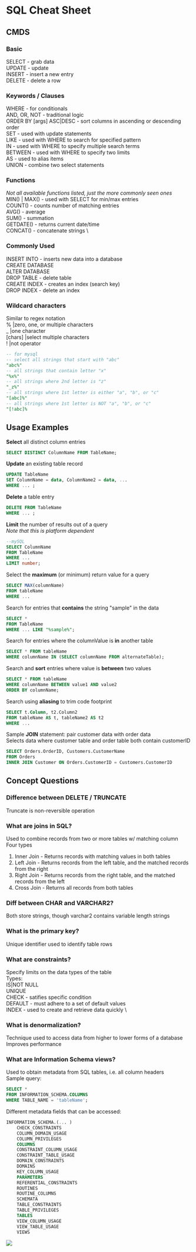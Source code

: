 # SQL Cheat Sheet


## CMDS
### Basic
SELECT		- grab data		\
UPDATE		- update		\
INSERT		- insert a new entry	\
DELETE		- delete a row

### Keywords / Clauses
WHERE				- for conditionals	\
AND, OR, NOT			- traditional logic	\
ORDER BY [args] ASC|DESC	- sort columns in ascending or descending order	\
SET				- used with update statements	\
LIKE				- used with WHERE to search for specified pattern	\
IN				- used with WHERE to specify multiple search terms	\
BETWEEN				- used with WHERE to specify two limits	\
AS				- used to alias items	\
UNION				- combine two select statements

### Functions
*Not all available functions listed, just the more commonly seen ones*	\
MIN() | MAX()			- used with SELECT for min/max entries	\
COUNT()				- counts number of matching entries	\
AVG()				- average	\
SUM()				- summation	\
GETDATE()			- returns current date/time	\
CONCAT()			- concatenate strings	\

### Commonly Used
INSERT INTO		- inserts new data into a database	\
CREATE DATABASE		\
ALTER DATABASE		\
DROP TABLE		- delete table	\
CREATE INDEX		- creates an index (search key) \
DROP INDEX		- delete an index

### Wildcard characters
Similar to regex notation			\
%	 |zero, one, or multiple characters 	\
_	 |one character				\
[chars]  |select multiple characters		\
!	 |not operator
```sql
-- for mysql
-- select all strings that start with "abc"
"abc%" 
-- all strings that contain letter "x"
"%x%"
-- all strings where 2nd letter is "z"
"_z%"
-- all strings where 1st letter is either "a", "b", or "c"
"[abc]%"
-- all strings where 1st letter is NOT "a", "b", or "c"
"[!abc]%
```

## Usage Examples
**Select** all distinct column entries
```sql
SELECT DISTINCT ColumnName FROM TableName;
```

**Update** an existing table record
```sql
UPDATE TableName
SET ColumnName = data, ColumnName2 = data, ...
WHERE ... ;
```

**Delete** a table entry
```sql
DELETE FROM TableName
WHERE ... ;
```

**Limit** the number of results out of a query	\
*Note that this is platform dependent*
```sql
--mySQL
SELECT ColumnName
FROM TableName
WHERE ...
LIMIT number;
```

Select the **maximum** (or minimum) return value for a query
```sql
SELECT MAX(columnName)
FROM tableName
WHERE ...
```

Search for entries that **contains** the string "sample" in the data
```sql
SELECT *
FROM TableName
WHERE ... LIKE "%sample%";
``` 

Search for entries where the columnValue is **in** another table
```sql
SELECT * FROM tableName
WHERE columnName IN (SELECT columnName FROM alternateTable);
```

Search and **sort** entries where value is **between** two values
```sql
SELECT * FROM tableName
WHERE columnName BETWEEN value1 AND value2
ORDER BY columnName;
```

Search using **aliasing** to trim code footprint
```sql
SELECT t.Column, t2.Column2
FROM tableName AS t, tableName2 AS t2
WHERE ...
```

Sample **JOIN** statement: pair customer data with order data	\
Selects data where customer table and order table both contain customerID	
```sql
SELECT Orders.OrderID, Customers.CustomerName
FROM Orders
INNER JOIN Customer ON Orders.CustomerID = Customers.CustomerID
```

## Concept Questions

### Difference between DELETE / TRUNCATE
Truncate is non-reversible operation

### What are joins in SQL?
Used to combine records from two or more tables w/ matching column	\
Four types 
1. Inner Join - Returns records with matching values in both tables				
2. Left Join - Returns records from the left table, and the matched records from the right	
3. Right Join - Returns records from the right table, and the matched records from the left	
4. Cross Join - Returns all records from both tables

### Diff between CHAR and VARCHAR2?
Both store strings, though varchar2 contains variable length strings

### What is the primary key?
Unique identifier used to identify table rows

### What are constraints?
Specify limits on the data types of the table \
Types: 		\
IS|NOT NULL	\
UNIQUE		\
CHECK		- satifies specific condition 			\
DEFAULT		- must adhere to a set of default values	\
INDEX		- used to create and retrieve data quickly	\

### What is denormalization?
Technique used to access data from higher to lower forms of a database	\
Improves performance

### What are Information Schema views?
Used to obtain metadata from SQL tables, i.e. all column headers	\
Sample query:
```sql
SELECT *
FROM INFORMATION_SCHEMA.COLUMNS
WHERE TABLE_NAME = 'tableName';
```
Different metadata fields that can be accessed:
```sql
INFORMATION_SCHEMA.(...	)
    CHECK_CONSTRAINTS
    COLUMN_DOMAIN_USAGE
    COLUMN_PRIVILEGES
    COLUMNS
    CONSTRAINT_COLUMN_USAGE
    CONSTRAINT_TABLE_USAGE
    DOMAIN_CONSTRAINTS
    DOMAINS
    KEY_COLUMN_USAGE
    PARAMETERS
    REFERENTIAL_CONSTRAINTS
    ROUTINES
    ROUTINE_COLUMNS
    SCHEMATA
    TABLE_CONSTRAINTS
    TABLE_PRIVILEGES
    TABLES
    VIEW_COLUMN_USAGE
    VIEW_TABLE_USAGE
    VIEWS
```


<img src="https://i.stack.imgur.com/4zjxm.png">

